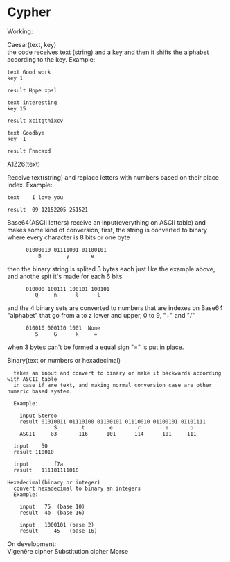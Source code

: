 <h1>Cypher</h1>

Working:

Caesar(text, key)       
    the code receives text (string) and a key and then it shifts 
    the alphabet according to the key. Example:
    
    text Good work
    key 1
    
    result Hppe xpsl
                
    text interesting
    key 15
    
    result xcitgthixcv
          
    text Goodbye
    key -1
    
    result Fnncaxd
          
A1Z26(text)

Receive text(string) and replace letters with numbers based on their place index. Example:

    text    I love you
    
    result  09 12152205 251521

Base64(ASCII letters)
    receive an input(everything on ASCII table) and makes some kind of conversion,
    first, the string is converted to binary where every character is 8 bits or one byte

          01000010 01111001 01100101
              B        y       e
          
then the binary string is splited 3 bytes each just like the example above, and anothe
spit it's made for each 6 bits
 
          010000 100111 100101 100101
             Q     n      l      l
          
and the 4 binary sets are converted to numbers that are indexes on Base64 "alphabet" that go
from a to z lower and upper, 0 to 9, "+" and "/"

          010010 000110 1001  None
             S     G      k     =
          
when 3 bytes can't be formed a equal sign "=" is put in place.

Binary(text or numbers or hexadecimal)

      takes an input and convert to binary or make it backwards according with ASCII table 
      in case if are text, and making normal conversion case are other numeric based system.

      Example:

        input Stereo
        result 01010011 01110100 01100101 01110010 01100101 01101111
                   S        t        e        r        e       o
        ASCII     83       116      101      114      101     111
          
      input    50
      result 110010

      input        f7a
      result   111101111010

    Hexadecimal(binary or integer)
      convert hexadecimal to binary an integers
      Example:

        input   75  (base 10)
        result  4b  (base 16)
          
        input   1000101 (base 2)
        result     45   (base 16)
          
On development:             
        Vigenère cipher 
        Substitution cipher 
        Morse 
